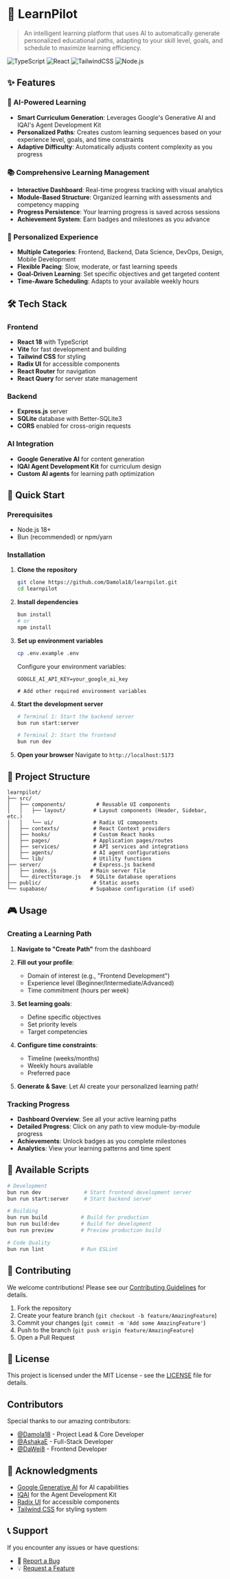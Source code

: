 # 🚀 LearnPilot

> An intelligent learning platform that uses AI to automatically generate personalized educational paths, adapting to your skill level, goals, and schedule to maximize learning efficiency.

![TypeScript](https://img.shields.io/badge/typescript-%23007ACC.svg?style=for-the-badge&logo=typescript&logoColor=white)
![React](https://img.shields.io/badge/react-%2320232a.svg?style=for-the-badge&logo=react&logoColor=%2361DAFB)
![TailwindCSS](https://img.shields.io/badge/tailwindcss-%2338B2AC.svg?style=for-the-badge&logo=tailwind-css&logoColor=white)
![Node.js](https://img.shields.io/badge/node.js-6DA55F?style=for-the-badge&logo=node.js&logoColor=white)

## ✨ Features

### 🤖 AI-Powered Learning

-   **Smart Curriculum Generation**: Leverages Google's Generative AI and IQAI's Agent Development Kit
-   **Personalized Paths**: Creates custom learning sequences based on your experience level, goals, and time constraints
-   **Adaptive Difficulty**: Automatically adjusts content complexity as you progress

### 📚 Comprehensive Learning Management

-   **Interactive Dashboard**: Real-time progress tracking with visual analytics
-   **Module-Based Structure**: Organized learning with assessments and competency mapping
-   **Progress Persistence**: Your learning progress is saved across sessions
-   **Achievement System**: Earn badges and milestones as you advance

### 🎯 Personalized Experience

-   **Multiple Categories**: Frontend, Backend, Data Science, DevOps, Design, Mobile Development
-   **Flexible Pacing**: Slow, moderate, or fast learning speeds
-   **Goal-Driven Learning**: Set specific objectives and get targeted content
-   **Time-Aware Scheduling**: Adapts to your available weekly hours

## 🛠️ Tech Stack

### Frontend

-   **React 18** with TypeScript
-   **Vite** for fast development and building
-   **Tailwind CSS** for styling
-   **Radix UI** for accessible components
-   **React Router** for navigation
-   **React Query** for server state management

### Backend

-   **Express.js** server
-   **SQLite** database with Better-SQLite3
-   **CORS** enabled for cross-origin requests

### AI Integration

-   **Google Generative AI** for content generation
-   **IQAI Agent Development Kit** for curriculum design
-   **Custom AI agents** for learning path optimization

## 🚀 Quick Start

### Prerequisites

-   Node.js 18+
-   Bun (recommended) or npm/yarn

### Installation

1. **Clone the repository**

    ```bash
    git clone https://github.com/Damola18/learnpilot.git
    cd learnpilot
    ```

2. **Install dependencies**

    ```bash
    bun install
    # or
    npm install
    ```

3. **Set up environment variables**

    ```bash
    cp .env.example .env
    ```

    Configure your environment variables:

    ```env
    GOOGLE_AI_API_KEY=your_google_ai_key

    # Add other required environment variables
    ```

4. **Start the development server**

    ```bash
    # Terminal 1: Start the backend server
    bun run start:server

    # Terminal 2: Start the frontend
    bun run dev
    ```

5. **Open your browser**
   Navigate to `http://localhost:5173`

## 📁 Project Structure

```
learnpilot/
├── src/
│   ├── components/          # Reusable UI components
│   │   ├── layout/         # Layout components (Header, Sidebar, etc.)
│   │   └── ui/             # Radix UI components
│   ├── contexts/           # React Context providers
│   ├── hooks/              # Custom React hooks
│   ├── pages/              # Application pages/routes
│   ├── services/           # API services and integrations
│   ├── agents/             # AI agent configurations
│   └── lib/                # Utility functions
├── server/                 # Express.js backend
│   ├── index.js           # Main server file
│   └── directStorage.js   # SQLite database operations
├── public/                 # Static assets
└── supabase/              # Supabase configuration (if used)
```

## 🎮 Usage

### Creating a Learning Path

1. **Navigate to "Create Path"** from the dashboard
2. **Fill out your profile**:

    - Domain of interest (e.g., "Frontend Development")
    - Experience level (Beginner/Intermediate/Advanced)
    - Time commitment (hours per week)

3. **Set learning goals**:

    - Define specific objectives
    - Set priority levels
    - Target competencies

4. **Configure time constraints**:

    - Timeline (weeks/months)
    - Weekly hours available
    - Preferred pace

5. **Generate & Save**: Let AI create your personalized learning path!

### Tracking Progress

-   **Dashboard Overview**: See all your active learning paths
-   **Detailed Progress**: Click on any path to view module-by-module progress
-   **Achievements**: Unlock badges as you complete milestones
-   **Analytics**: View your learning patterns and time spent

## 🔧 Available Scripts

```bash
# Development
bun run dev              # Start frontend development server
bun run start:server     # Start backend server

# Building
bun run build           # Build for production
bun run build:dev       # Build for development
bun run preview         # Preview production build

# Code Quality
bun run lint            # Run ESLint
```

## 🤝 Contributing

We welcome contributions! Please see our [Contributing Guidelines](CONTRIBUTING.md) for details.

1. Fork the repository
2. Create your feature branch (`git checkout -b feature/AmazingFeature`)
3. Commit your changes (`git commit -m 'Add some AmazingFeature'`)
4. Push to the branch (`git push origin feature/AmazingFeature`)
5. Open a Pull Request

## 📝 License

This project is licensed under the MIT License - see the [LICENSE](LICENSE) file for details.

## Contributors

Special thanks to our amazing contributors:

-   [@Damola18](https://github.com/Damola18) - Project Lead & Core Developer
-   [@AshakaE](https://github.com/AshakaE) - Full-Stack Developer
-   [@DaWei8](https://github.com/DaWei8) - Frontend Developer

## 🙏 Acknowledgments

-   [Google Generative AI](https://ai.google.dev/) for AI capabilities
-   [IQAI](https://adk.iqai.com/) for the Agent Development Kit
-   [Radix UI](https://www.radix-ui.com/) for accessible components
-   [Tailwind CSS](https://tailwindcss.com/) for styling system

## 📞 Support

If you encounter any issues or have questions:

-   🐛 [Report a Bug](https://github.com/Damola18/learnpilot/issues)
-   💡 [Request a Feature](https://github.com/Damola18/learnpilot/issues)
